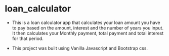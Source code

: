 # loan_calculator

- This is a loan calculator app that calculates your loan amount you have to pay based on the amount, interest and the number of years you input. It then calculates your Monthly payment, total payment and total interest for that period.

- This project was built using Vanilla Javascript and Bootstrap css.
